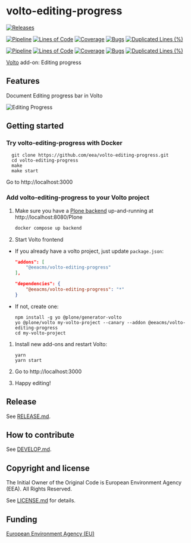 # volto-editing-progress

[![Releases](https://img.shields.io/github/v/release/eea/volto-editing-progress)](https://github.com/eea/volto-editing-progress/releases)

[![Pipeline](https://ci.eionet.europa.eu/buildStatus/icon?job=volto-addons%2Fvolto-editing-progress%2Fmaster&subject=master)](https://ci.eionet.europa.eu/view/Github/job/volto-addons/job/volto-editing-progress/job/master/display/redirect)
[![Lines of Code](https://sonarqube.eea.europa.eu/api/project_badges/measure?project=volto-editing-progress-master&metric=ncloc)](https://sonarqube.eea.europa.eu/dashboard?id=volto-editing-progress-master)
[![Coverage](https://sonarqube.eea.europa.eu/api/project_badges/measure?project=volto-editing-progress-master&metric=coverage)](https://sonarqube.eea.europa.eu/dashboard?id=volto-editing-progress-master)
[![Bugs](https://sonarqube.eea.europa.eu/api/project_badges/measure?project=volto-editing-progress-master&metric=bugs)](https://sonarqube.eea.europa.eu/dashboard?id=volto-editing-progress-master)
[![Duplicated Lines (%)](https://sonarqube.eea.europa.eu/api/project_badges/measure?project=volto-editing-progress-master&metric=duplicated_lines_density)](https://sonarqube.eea.europa.eu/dashboard?id=volto-editing-progress-master)

[![Pipeline](https://ci.eionet.europa.eu/buildStatus/icon?job=volto-addons%2Fvolto-editing-progress%2Fdevelop&subject=develop)](https://ci.eionet.europa.eu/view/Github/job/volto-addons/job/volto-editing-progress/job/develop/display/redirect)
[![Lines of Code](https://sonarqube.eea.europa.eu/api/project_badges/measure?project=volto-editing-progress-develop&metric=ncloc)](https://sonarqube.eea.europa.eu/dashboard?id=volto-editing-progress-develop)
[![Coverage](https://sonarqube.eea.europa.eu/api/project_badges/measure?project=volto-editing-progress-develop&metric=coverage)](https://sonarqube.eea.europa.eu/dashboard?id=volto-editing-progress-develop)
[![Bugs](https://sonarqube.eea.europa.eu/api/project_badges/measure?project=volto-editing-progress-develop&metric=bugs)](https://sonarqube.eea.europa.eu/dashboard?id=volto-editing-progress-develop)
[![Duplicated Lines (%)](https://sonarqube.eea.europa.eu/api/project_badges/measure?project=volto-editing-progress-develop&metric=duplicated_lines_density)](https://sonarqube.eea.europa.eu/dashboard?id=volto-editing-progress-develop)

[Volto](https://github.com/plone/volto) add-on: Editing progress

## Features

Document Editing progress bar in Volto

![Editing Progress](https://raw.githubusercontent.com/eea/volto-editing-progress/master/docs/volto-editing-progress.gif)

## Getting started

### Try volto-editing-progress with Docker

      git clone https://github.com/eea/volto-editing-progress.git
      cd volto-editing-progress
      make
      make start

Go to http://localhost:3000

### Add volto-editing-progress to your Volto project

1. Make sure you have a [Plone backend](https://plone.org/download) up-and-running at http://localhost:8080/Plone

   ```Bash
   docker compose up backend
   ```

1. Start Volto frontend

* If you already have a volto project, just update `package.json`:

   ```JSON
   "addons": [
       "@eeacms/volto-editing-progress"
   ],

   "dependencies": {
       "@eeacms/volto-editing-progress": "*"
   }
   ```

* If not, create one:

   ```
   npm install -g yo @plone/generator-volto
   yo @plone/volto my-volto-project --canary --addon @eeacms/volto-editing-progress
   cd my-volto-project
   ```

1. Install new add-ons and restart Volto:

   ```
   yarn
   yarn start
   ```

1. Go to http://localhost:3000

1. Happy editing!

## Release

See [RELEASE.md](https://github.com/eea/volto-editing-progress/blob/master/RELEASE.md).

## How to contribute

See [DEVELOP.md](https://github.com/eea/volto-editing-progress/blob/master/DEVELOP.md).

## Copyright and license

The Initial Owner of the Original Code is European Environment Agency (EEA).
All Rights Reserved.

See [LICENSE.md](https://github.com/eea/volto-editing-progress/blob/master/LICENSE.md) for details.

## Funding

[European Environment Agency (EU)](http://eea.europa.eu)
